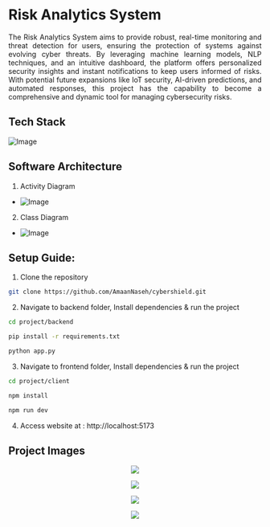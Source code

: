 # Risk Analytics System

<p align="justify">
The Risk Analytics System aims to provide robust, real-time monitoring and threat detection for users, ensuring the protection of systems against evolving cyber threats. By leveraging machine learning models, NLP techniques, and an intuitive dashboard, the platform offers personalized security insights and instant notifications to keep users informed of risks. With potential future expansions like IoT security, AI-driven predictions, and automated responses, this project has the capability to become a comprehensive and dynamic tool for managing cybersecurity risks.
</p>

## Tech Stack

![Image](https://github.com/user-attachments/assets/c12536cb-5eac-425f-b9d5-89b938d25da8)

## Software Architecture

1. Activity Diagram

- ![Image](https://github.com/user-attachments/assets/cfad40b5-e3bf-499f-9dd2-c6726e914f0e)

2. Class Diagram

- ![Image](https://github.com/user-attachments/assets/deda37ac-fa64-4805-854c-11b20f4bf96a)

## Setup Guide:

1. Clone the repository

```bash
git clone https://github.com/AmaanNaseh/cybershield.git
```

2. Navigate to backend folder, Install dependencies & run the project

```bash
cd project/backend
```

```bash
pip install -r requirements.txt
```

```bash
python app.py
```

3. Navigate to frontend folder, Install dependencies & run the project

```bash
cd project/client
```

```bash
npm install
```

```bash
npm run dev
```

4. Access website at : http://localhost:5173

## Project Images

<p align="center">
<img src="https://github.com/user-attachments/assets/8a858671-7aef-459b-af94-9c289e9d3308">
</p>

<p align="center">
<img src="https://github.com/user-attachments/assets/15e58f04-b688-4db5-bb88-10fed4aca710"></img>
</p>

<p align="center">
<img src="https://github.com/user-attachments/assets/d061735d-c185-4074-a3e0-1a8a7d8a1a47"></img>
</p>

<p align="center">
<img src="https://github.com/user-attachments/assets/834fc3bf-9467-4850-b392-4f2ba3769a49"></img>
</p>
